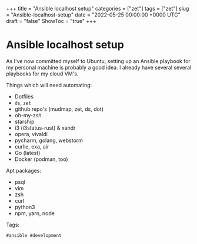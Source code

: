 +++
title = "Ansible localhost setup"
categories = ["zet"]
tags = ["zet"]
slug = "Ansible-localhost-setup"
date = "2022-05-25 00:00:00 +0000 UTC"
draft = "false"
ShowToc = "true"
+++

# Ansible localhost setup

As I've now committed myself to Ubuntu, setting up an Ansible playbook 
for my personal machine is probably a good idea. I already have several 
several playbooks for my cloud VM's.

Things which will need automating:

- Dotfiles
- `ds`, `zet`
- github repo's (mudmap, zet, ds, dot)
- oh-my-zsh
- starship
- i3 (i3status-rust) & xandr
- opera, vivaldi
- pycharm, golang, webstorm
- curlie, exa, air
- Go (latest)
- Docker (podman, too)

Apt packages:

- psql
- vim
- zsh
- curl
- python3
- npm, yarn, node

Tags:

    #ansible #development
